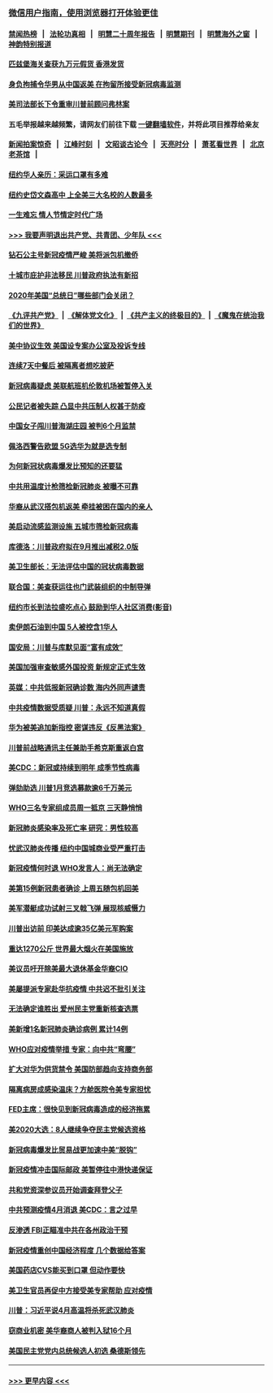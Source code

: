 ### [微信用户指南，使用浏览器打开体验更佳](https://github.com/gfw-breaker/banned-news1/blob/master/indexes/wechat-guide.md?t=0)
#### [禁闻热榜](热点新闻.md?t=0)  &nbsp;&nbsp;|&nbsp;&nbsp; [法轮功真相](https://github.com/gfw-breaker/truth/blob/master/README.md?t=0) &nbsp;&nbsp;|&nbsp;&nbsp; [明慧二十周年报告](https://github.com/gfw-breaker/mh-reports/blob/master/README.md?t=0) &nbsp;&nbsp;|&nbsp;&nbsp;[明慧期刊](https://github.com/gfw-breaker/mh-qikan) &nbsp;&nbsp;|&nbsp;&nbsp; [明慧海外之窗](https://github.com/gfw-breaker/mh-news/blob/master/README.md?t=0) &nbsp;&nbsp;|&nbsp;&nbsp; [神韵特别报道](https://github.com/gfw-breaker/mh-news/blob/master/shenyun.md?t=0)
#### [匹兹堡海关查获九万元假货 香港发货](../pages/nsc412/n11870716.md?t=02151755) 
#### [身负拘捕令华男从中国返美  在拘留所接受新冠病毒监测](../pages/nsc412/n11870710.md?t=02151755) 
#### [美司法部长下令重审川普前顾问弗林案](../pages/nsc412/n11870258.md?t=02151755) 
#### 五毛举报越来越频繁，请网友们前往下载 [一键翻墙软件](https://github.com/gfw-breaker/ssr-accounts)，并将此项目推荐给亲友
#### [新闻拍案惊奇](https://github.com/gfw-breaker/banned-news1/blob/master/pages/link4.md) &nbsp;&nbsp;|&nbsp;&nbsp; [江峰时刻](https://github.com/gfw-breaker/banned-news1/blob/master/pages/link4.md) &nbsp;&nbsp;|&nbsp;&nbsp; [文昭谈古论今](https://github.com/gfw-breaker/banned-news1/blob/master/pages/link4.md) &nbsp;&nbsp;|&nbsp;&nbsp; [天亮时分](https://github.com/gfw-breaker/banned-news1/blob/master/pages/link4.md) &nbsp;&nbsp;|&nbsp;&nbsp; [萧茗看世界](https://github.com/gfw-breaker/banned-news1/blob/master/pages/link4.md) &nbsp;&nbsp;|&nbsp;&nbsp; [北京老茶馆](https://github.com/gfw-breaker/banned-news1/blob/master/pages/link4.md) &nbsp;&nbsp;|&nbsp;&nbsp; 
#### [纽约华人亲历：采运口罩有多难](../pages/nsc412/n11870531.md?t=02151755) 
#### [纽约史岱文森高中  上全美三大名校的人数最多](../pages/nsc412/n11870557.md?t=02151755) 
#### [一生难忘 情人节情定时代广场](../pages/nsc412/n11870536.md?t=02151755) 
#### [>>> 我要声明退出共产党、共青团、少年队 <<<](https://github.com/begood0513/goodnews/blob/master/quit/letter.md) 
#### [钻石公主号新冠疫情严峻 美将派包机撤侨](../pages/nsc412/n11870505.md?t=02151755) 
#### [十城市庇护非法移民 川普政府执法有新招](../pages/nsc412/n11870410.md?t=02151755) 
#### [2020年美国“总统日”哪些部门会关闭？](../pages/nsc412/n11870148.md?t=02151755) 
#### [《九评共产党》](https://github.com/begood0513/9ping.md/blob/master/README.md) &nbsp;|&nbsp; [《解体党文化》](../../../../jtdwh.md/blob/master/README.md)  &nbsp;|&nbsp; [《共产主义的终极目的》](../../../../gczydzjmd.md/blob/master/README.md) &nbsp;|&nbsp; [《魔鬼在统治我们的世界》](../../../../mgztzwmdsj.md/blob/master/README.md) 
#### [美中协议生效 美国设专案办公室及投诉专线](../pages/nsc412/n11870266.md?t=02151755) 
#### [连续7天中餐后 被隔离者想吃披萨](../pages/nsc412/n11870243.md?t=02151755) 
#### [新冠病毒疑虑 美联航班机伦敦机场被暂停入关](../pages/nsc412/n11870015.md?t=02151755) 
#### [公民记者被失踪 凸显中共压制人权甚于防疫](../pages/nsc412/n11870042.md?t=02151755) 
#### [中国女子闯川普海湖庄园 被判6个月监禁](../pages/nsc412/n11869919.md?t=02151755) 
#### [佩洛西警告欧盟 5G选华为就是选专制](../pages/nsc412/n11869898.md?t=02151755) 
#### [为何新冠状病毒爆发比预知的还要猛](../pages/nsc412/n11869828.md?t=02151755) 
#### [中共用温度计枪筛检新冠肺炎 被曝不可靠](../pages/nsc412/n11869707.md?t=02151755) 
#### [华裔从武汉搭包机返美 牵挂被困在国内的亲人](../pages/nsc412/n11869711.md?t=02151755) 
#### [美启动流感监测设施 五城市筛检新冠病毒](../pages/nsc412/n11869689.md?t=02151755) 
#### [库德洛：川普政府拟在9月推出减税2.0版](../pages/nsc412/n11869627.md?t=02151755) 
#### [美卫生部长：无法评估中国的冠状病毒数据](../pages/nsc412/n11869301.md?t=02151755) 
#### [联合国：美查获运往也门武装组织的中制导弹](../pages/nsc412/n11868677.md?t=02151755) 
#### [纽约市长到法拉盛吃点心  鼓励到华人社区消费(影音)](../pages/nsc412/n11868197.md?t=02151755) 
#### [卖伊朗石油到中国  5人被控含1华人](../pages/nsc412/n11867988.md?t=02151755) 
#### [国安局：川普与库默见面“富有成效”](../pages/nsc412/n11867976.md?t=02151755) 
#### [美国加强审查敏感外国投资 新规定正式生效](../pages/nsc412/n11868041.md?t=02151755) 
#### [英媒：中共低报新冠确诊数 海内外同声谴责](../pages/nsc412/n11867421.md?t=02151755) 
#### [中共疫情数据受质疑 川普：永远不知道真假](../pages/nsc412/n11867195.md?t=02151755) 
#### [华为被美追加新指控 密谋违反《反黑法案》](../pages/nsc412/n11867191.md?t=02151755) 
#### [川普前战略通讯主任兼助手希克斯重返白宫](../pages/nsc412/n11867104.md?t=02151755) 
#### [美CDC：新冠或持续到明年 成季节性病毒](../pages/nsc412/n11867279.md?t=02151755) 
#### [弹劾助选 川普1月竞选募款逾6千万美元](../pages/nsc412/n11866950.md?t=02151755) 
#### [WHO三名专家组成员周一抵京 三天静悄悄](../pages/nsc412/n11866947.md?t=02151755) 
#### [新冠肺炎感染率及死亡率 研究：男性较高](../pages/nsc412/n11866956.md?t=02151755) 
#### [忧武汉肺炎传播 纽约中国城商业受严重打击](../pages/nsc412/n11866902.md?t=02151755) 
#### [新冠疫情何时退 WHO发言人：尚无法确定](../pages/nsc412/n11866864.md?t=02151755) 
#### [美第15例新冠患者确诊 上周五随包机回美](../pages/nsc412/n11866852.md?t=02151755) 
#### [美军潜艇成功试射三叉戟飞弹 展现核威慑力](../pages/nsc412/n11866046.md?t=02151755) 
#### [川普出访前 印美达成逾35亿美元军购案](../pages/nsc412/n11865444.md?t=02151755) 
#### [重达1270公斤 世界最大烟火在美国施放](../pages/nsc412/n11865198.md?t=02151755) 
#### [美议员吁开除美最大退休基金华裔CIO](../pages/nsc412/n11865230.md?t=02151755) 
#### [美屡提派专家赴华抗疫情 中共迟不批引关注](../pages/nsc412/n11864719.md?t=02151755) 
#### [无法确定谁胜出 爱州民主党重新核查选票](../pages/nsc412/n11864830.md?t=02151755) 
#### [美新增1名新冠肺炎确诊病例 累计14例](../pages/nsc412/n11864893.md?t=02151755) 
#### [WHO应对疫情举措 专家：向中共“弯腰”](../pages/nsc412/n11864727.md?t=02151755) 
#### [扩大对华为供货禁令 美国防部趋向支持商务部](../pages/nsc412/n11864773.md?t=02151755) 
#### [隔离病房成感染温床？方舱医院令美专家担忧](../pages/nsc412/n11864575.md?t=02151755) 
#### [FED主席：很快见到新冠病毒造成的经济拖累](../pages/nsc412/n11864507.md?t=02151755) 
#### [美2020大选：8人继续争夺民主党候选资格](../pages/nsc412/n11864327.md?t=02151755) 
#### [新冠病毒爆发比贸易战更加速中美“脱钩”](../pages/nsc412/n11864470.md?t=02151755) 
#### [新冠疫情冲击国际邮政 美暂停往中港快递保证](../pages/nsc412/n11864207.md?t=02151755) 
#### [共和党资深参议员开始调查拜登父子](../pages/nsc412/n11863984.md?t=02151755) 
#### [中共预测疫情4月消退 美CDC：言之过早](../pages/nsc412/n11864310.md?t=02151755) 
#### [反渗透 FBI正瞄准中共在各州政治干预](../pages/nsc412/n11864300.md?t=02151755) 
#### [新冠疫情重创中国经济程度 几个数据给答案](../pages/nsc412/n11864203.md?t=02151755) 
#### [美国药店CVS能买到口罩 但动作要快](../pages/nsc412/n11862438.md?t=02151755) 
#### [美卫生官员再促中方接受美专家帮助 应对疫情](../pages/nsc412/n11864043.md?t=02151755) 
#### [川普：习近平说4月高温将杀死武汉肺炎](../pages/nsc412/n11860814.md?t=02151755) 
#### [窃商业机密 美华裔商人被判入狱16个月](../pages/nsc412/n11863911.md?t=02151755) 
#### [美国民主党党内总统候选人初选 桑德斯领先](../pages/nsc412/n11863475.md?t=02151755) 

----
#### [ >>> 更早内容 <<< ](../indexes/nsc412-earlier.md)
